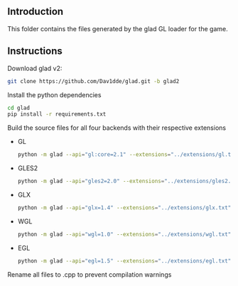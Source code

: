 ## Introduction

This folder contains the files generated by the glad GL loader for the game.

## Instructions

Download glad v2:
```sh
git clone https://github.com/Dav1dde/glad.git -b glad2
```

Install the python dependencies
```sh
cd glad
pip install -r requirements.txt
```

Build the source files for all four backends with their respective extensions
- GL
    ```sh
    python -m glad --api="gl:core=2.1" --extensions="../extensions/gl.txt" --out-path="../" c
    ```
- GLES2
    ```sh
    python -m glad --api="gles2=2.0" --extensions="../extensions/gles2.txt" --out-path="../" c
    ```
- GLX
    ```sh
    python -m glad --api="glx=1.4" --extensions="../extensions/glx.txt" --out-path="../" c
    ```
- WGL
    ```sh
    python -m glad --api="wgl=1.0" --extensions="../extensions/wgl.txt" --out-path="../" c
    ```
- EGL
    ```sh
    python -m glad --api="egl=1.5" --extensions="../extensions/egl.txt" --out-path="../" c
    ```

Rename all files to .cpp to prevent compilation warnings
